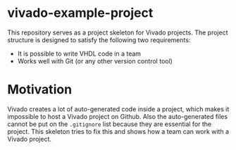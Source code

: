 # vivado-example-project
This repository serves as a project skeleton for Vivado projects. The project structure is designed to satisfy the following two requirements:
- It is possible to write VHDL code in a team
- Works well with Git (or any other version control tool)

# Motivation
Vivado creates a lot of auto-generated code inside a project, which makes it impossible to host a Vivado project on Github.
Also the auto-generated files cannot be put on the `.gitignore` list because they are essential for the project. This skeleton tries to fix this and shows how a team can work with a Vivado project.
